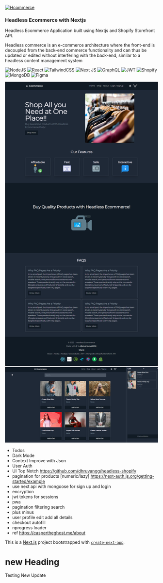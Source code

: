 [![Hcommerce](https://img.shields.io/website?label=HCommerce&style=for-the-badge&url=https://hcommerce.vercel.app/)](https://hcommerce.vercel.app/)

### Headless Ecommerce with Nextjs

Headless Ecommerce Application built using Nextjs and Shopify Storefront API. 

Headless commerce is an e-commerce architecture where the front-end is decoupled from the back-end commerce functionality and can thus be updated or edited without interfering with the back-end, similar to a headless content management system

![NodeJS](https://img.shields.io/badge/node.js-6DA55F?style=for-the-badge&logo=node.js&logoColor=white)
![React](https://img.shields.io/badge/react-%2320232a.svg?style=for-the-badge&logo=react&logoColor=%2361DAFB)
![TailwindCSS](https://img.shields.io/badge/tailwindcss-%2338B2AC.svg?style=for-the-badge&logo=tailwind-css&logoColor=white)
![Next JS](https://img.shields.io/badge/Next-black?style=for-the-badge&logo=next.js&logoColor=white)
![GraphQL](https://img.shields.io/badge/-GraphQL-E10098?style=for-the-badge&logo=graphql&logoColor=white)
![JWT](https://img.shields.io/badge/JWT-black?style=for-the-badge&logo=JSON%20web%20tokens)
![Shopify](https://img.shields.io/badge/Shopify-%234DC730.svg?style=for-the-badge&logo=Shopify&logoColor=white)
![MongoDB](https://img.shields.io/badge/MongoDB-%234ea94b.svg?style=for-the-badge&logo=mongodb&logoColor=white)
![Figma](https://img.shields.io/badge/figma-%23F24E1E.svg?style=for-the-badge&logo=figma&logoColor=white)

![Website Snap ](/public/Hcommerce.png)
![Shop Snap ](/public/shop.png)

- Todos
- Dark Mode
- Context Improve with Json
- User Auth 
- UI Top Notch
https://github.com/dhruvangg/headless-shopify
- pagination for products [numeric/lazy]
https://next-auth.js.org/getting-started/example
- use next api with mongoose for sign up and login
- encryption
- jwt tokens for sessions
- pwa
- pagination filtering search 
- plus minus 
- user profile edit add all details 
- checkout autofill
- nprogress loader 
- ref https://caspertheghost.me/about


This is a [Next.js](https://nextjs.org/) project bootstrapped with [`create-next-app`](https://github.com/vercel/next.js/tree/canary/packages/create-next-app).


# new Heading 

Testing New Update
